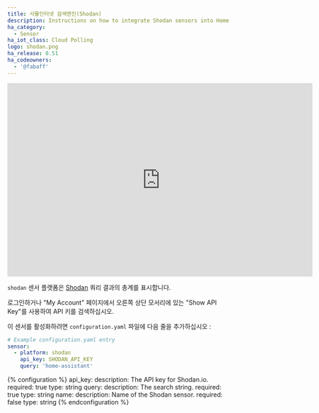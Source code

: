 ```yaml
---
title: 사물인터넷 검색엔진(Shodan)
description: Instructions on how to integrate Shodan sensors into Home Assistant.
ha_category:
  - Sensor
ha_iot_class: Cloud Polling
logo: shodan.png
ha_release: 0.51
ha_codeowners:
  - '@fabaff'
---
```


<iframe width="690" height="437" src="https://www.youtube.com/embed/oDkg1zz6xlw" frameborder="0" allow="accelerometer; autoplay; encrypted-media; gyroscope; picture-in-picture" allowfullscreen></iframe>

`shodan` 센서 플랫폼은 [Shodan](https://www.shodan.io/) 쿼리 결과의 총계를 표시합니다.

로그인하거나 "My Account" 페이지에서 오른쪽 상단 모서리에 있는 "Show API Key"를 사용하여 API 키를 검색하십시오.

이 센서를 활성화하려면 `configuration.yaml` 파일에 다음 줄을 추가하십시오 :

```yaml
# Example configuration.yaml entry
sensor:
  - platform: shodan
    api_key: SHODAN_API_KEY
    query: 'home-assistant'
```

{% configuration %}
  api_key:
    description: The API key for Shodan.io.
    required: true
    type: string
  query:
    description: The search string.
    required: true
    type: string
  name:
    description: Name of the Shodan sensor.
    required: false
    type: string
{% endconfiguration %}
